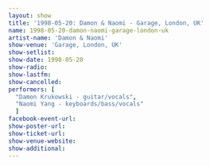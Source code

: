 ```yaml
---
layout: show
title: '1998-05-20: Damon & Naomi - Garage, London, UK'
name: 1998-05-20-damon-naomi-garage-london-uk
artist-name: 'Damon & Naomi'
show-venue: 'Garage, London, UK'
show-setlist: 
show-date: 1998-05-20
show-radio: 
show-lastfm: 
show-cancelled: 
performers: [
  "Damon Krukowski - guitar/vocals",
  "Naomi Yang - keyboards/bass/vocals"
  ]
facebook-event-url: 
show-poster-url: 
show-ticket-url: 
show-venue-website: 
show-additional: 
---
```


